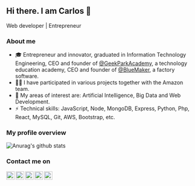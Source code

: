 ## Hi there. I am Carlos 👋
Web developer | Entrepreneur  

### About me ###
* 🎓  Entrepreneur and innovator, graduated in Information Technology Engineering, CEO and founder of [@GeekParkAcademy](https://www.facebook.com/GeekParkAcademy/), a technology education academy, CEO and founder of [@BlueMaker](http://www.bluemaker.com.mx/), a factory software.
* 👨‍💻  I have participated in various projects together with the Amazon team.
* 🚀  My areas of interest are: Artificial Intelligence, Big Data and Web Development.
* ⚡️ Technical skills: JavaScript, Node, MongoDB, Express, Python, Php, React, MySQL, Git, AWS, Bootstrap, etc.

### My profile overview ###
![Anurag's github stats](https://github-readme-stats.vercel.app/api?username=CarlosRH7&show_icons=true)



### Contact me on ###



<a href="https://github.com/CarlosRH7">
  <img align="left" alt="Pavan'Github" width="22px" src="https://cdn.jsdelivr.net/npm/simple-icons@v3/icons/github.svg" />
</a>

<a href="https://www.linkedin.com/in/carlos-alberto-ramirez-hernandez">
  <img align="left" alt="Linkdein" width="22px" src="https://cdn.jsdelivr.net/npm/simple-icons@v3/icons/linkedin.svg" />
</a>

<a href="https://www.instagram.com/carlos_7ramirez/">
  <img align="left" alt="Instagram" width="22px" src="https://cdn.jsdelivr.net/npm/simple-icons@v3/icons/instagram.svg" />
</a>

<a href="https://www.facebook.com/carlos.gaara">
  <img align="left" alt="Facebook" width="22px" src="https://cdn.jsdelivr.net/npm/simple-icons@v3/icons/facebook.svg" />
</a>

<a href="mailto:123110574@gmail.com.mx">
  <img align="left" alt="Facebook" width="22px" src="https://cdn.jsdelivr.net/npm/simple-icons@v3/icons/gmail.svg" />
</a>

